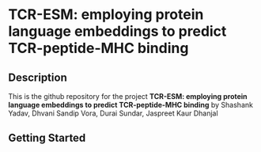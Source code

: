 # TCR-ESM: employing protein language embeddings to predict TCR-peptide-MHC binding

## Description

This is the github repository for the project **TCR-ESM: employing protein language embeddings to predict TCR-peptide-MHC
binding** by Shashank Yadav, Dhvani Sandip Vora, Durai Sundar, Jaspreet Kaur Dhanjal

## Getting Started